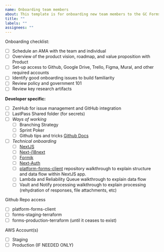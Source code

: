 ```yaml
---
name: Onboarding team members
about: This template is for onboarding new team members to the GC Forms Product
title: ""
labels: ""
assignees: ""
---
```


Onboarding checklist:

- [ ] Schedule an AMA with the team and individual
- [ ] Overview of the product vision, roadmap, and value proposition with Product
- [ ] Set-up access to Github, Google Drive, Trello, Figma, Mural, and other required accounts
- [ ] Identify good onboarding issues to build familiarity
- [ ] Review policy and government 101
- [ ] Review key research artifacts

**Developer specific:**

- [ ] ZenHub for issue management and GitHub integration
- [ ] LastPass Shared folder (for secrets)
- [ ] _Ways of working_
  - [ ] Branching Strategy
  - [ ] Sprint Poker
  - [ ] Github tips and tricks [Github Docs](https://docs.github.com/en/issues/tracking-your-work-with-issues/linking-a-pull-request-to-an-issue#linking-a-pull-request-to-an-issue-using-a-keyword)
- [ ] _Technical onboarding_
  - [ ] [NextJS](https://nextjs.org/)
  - [ ] [Next-i18next](https://github.com/isaachinman/next-i18next)
  - [ ] [Formik](https://formik.org/docs/overview)
  - [ ] [Next-Auth](https://next-auth.js.org/)
  - [ ] [platform-forms-client](https://github.com/cds-snc/platform-forms-client) repository walkthrough to explain structure and data flow within NextJS app.
  - [ ] Lambda and Reliability Queue walkthrough to explain data flow
  - [ ] Vault and Notify processing walkthrough to explain processing (rehydration of responses, file attachments, etc)

Github Repo access

- [ ] platform-forms-client
- [ ] forms-staging-terraform
- [ ] forms-production-terraform (until it ceases to exist)

AWS Account(s)

- [ ] Staging
- [ ] Production (IF NEEDED ONLY)
